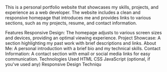
This is a personal portfolio website that showcases my skills, projects, and experience as a web developer. The website includes a clean and responsive homepage that introduces me and provides links to various sections, such as my projects, resume, and contact information.

Features
Responsive Design: The homepage adjusts to various screen sizes and devices, providing an optimal viewing experience.
Project Showcase: A section highlighting my past work with brief descriptions and links.
About Me: A personal introduction with a brief bio and my technical skills.
Contact Information: A contact section with email or social media links for easy communication.
Technologies Used
HTML
CSS
JavaScript (optional, if you've used any)
Responsive Design Techniqu
